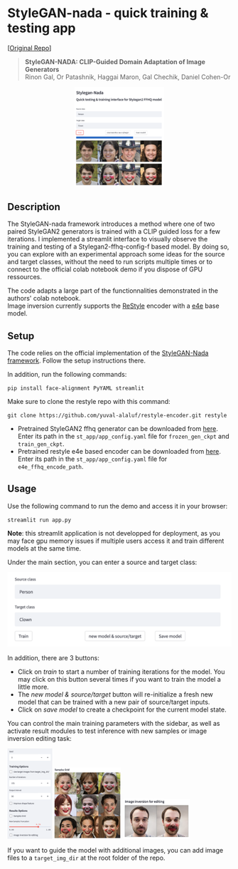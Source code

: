 # StyleGAN-nada - quick training & testing app
  
[[Original Repo](https://github.com/rinongal/StyleGAN-nada)]  

> **StyleGAN-NADA: CLIP-Guided Domain Adaptation of Image Generators**<br>
> Rinon Gal, Or Patashnik, Haggai Maron, Gal Chechik, Daniel Cohen-Or <br>
    
<p align="center">
  <img src="img/training.png" width="40%"/>
</p>
  
## Description  
  
The StyleGAN-nada framework introduces a method where one of two paired StyleGAN2 generators is trained with a CLIP guided loss for a few iterations. I implemented a streamlit interface to visually observe the training and testing of a Stylegan2-ffhq-config-f based model. By doing so, you can explore with an experimental approach some ideas for the source and target classes, without the need to run scripts multiple times or to connect to the official colab notebook demo if you dispose of GPU ressources.
    
The code adapts a large part of the functionnalities demonstrated in the authors' colab notebook.  
Image inversion currently supports the [ReStyle](https://github.com/yuval-alaluf/restyle-encoder) encoder with a [e4e](https://github.com/omertov/encoder4editing) base model.    


## Setup

The code relies on the official implementation of the [StyleGAN-Nada framework](https://github.com/rinongal/StyleGAN-nada).
Follow the setup instructions there.  
  
In addition, run the following commands:
```shell script
pip install face-alignment PyYAML streamlit
```
  
Make sure to clone the restyle repo with this command:
```shell script
git clone https://github.com/yuval-alaluf/restyle-encoder.git restyle
```
  
- Pretrained StyleGAN2 ffhq generator can be downloaded from [here](https://drive.google.com/file/d/1EM87UquaoQmk17Q8d5kYIAHqu0dkYqdT/view?usp=sharing). Enter its path in the `st_app/app_config.yaml` file for `frozen_gen_ckpt` and `train_gen_ckpt`.
- Pretrained restyle e4e based encoder can be downloaded from [here](https://drive.google.com/file/d/1EM87UquaoQmk17Q8d5kYIAHqu0dkYqdT/view?usp=sharing). Enter its path in the `st_app/app_config.yaml` file for `e4e_ffhq_encode_path`.  

## Usage

Use the following command to run the demo and access it in your browser:

```shell script
streamlit run app.py
```

**Note**: this streamlit application is not developped for deployment, as you may face gpu memory issues if multiple users access it and train different models at the same time.  
  
Under the main section, you can enter a source and target class:  
  
<p align="center">
  <img src="img/inputs.png" width="600px"/>
</p>
  
In addition, there are 3 buttons:  
* Click on *train* to start a number of training iterations for the model. You may click on this button several times if you want to train the model a little more.
* The *new model & source/target* button will re-initialize a fresh new model that can be trained with a new pair of source/target inputs.
* Click on *save model* to create a checkpoint for the current model state.

You can control the main training parameters with the sidebar, as well as activate result modules to test inference with new samples or image inversion editing task:  

<p float="centered">
  <img src="img/sidebar.png" width="20%"/>
  <img src="img/samples_grid.png" width="30%"/>
  <img src="img/image_inversion.png" width="30%"/>
</p>
  
If you want to guide the model with additional images, you can add image files to a `target_img_dir` at the root folder of the repo.